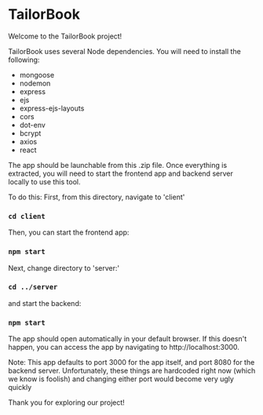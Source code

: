# TailorBook
Welcome to the TailorBook project!

TailorBook uses several Node dependencies. You will need to install the following: 
* mongoose
* nodemon
* express
* ejs
* express-ejs-layouts
* cors
* dot-env
* bcrypt
* axios
* react

The app should be launchable from this .zip file. Once everything is extracted, you will need to start
the frontend app and backend server locally to use this tool.

To do this:
First, from this directory, navigate to 'client'

### `cd client`

Then, you can start the frontend app:

### `npm start`

Next, change directory to 'server:'

### `cd ../server`

and start the backend:

### `npm start`

The app should open automatically in your default browser. If this doesn't happen, you can access the app
by navigating to http://localhost:3000.

Note: This app defaults to port 3000 for the app itself, and port 8080 for the backend server. Unfortunately, these things are hardcoded right now (which we know is foolish) and changing either port would become very ugly quickly

Thank you for exploring our project!